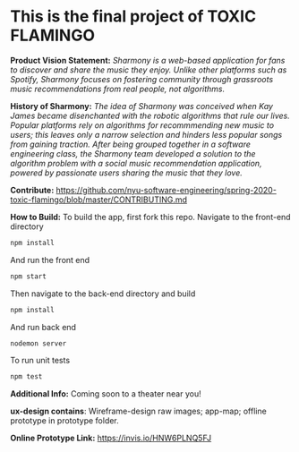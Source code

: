 # This is the final project of TOXIC FLAMINGO

**Product Vision Statement:**
<em> Sharmony is a web-based application for fans to discover and share the music they enjoy. Unlike other platforms such as Spotify, Sharmony focuses on fostering community through grassroots music recommendations from real people, not algorithms. </em>

**History of Sharmony:**
<em> The idea of Sharmony was conceived when Kay James became disenchanted with the robotic algorithms that rule our lives. Popular platforms rely on algorithms for recommmending new music to users; this leaves only a narrow selection and hinders less popular songs from gaining traction. After being grouped together in a software engineering class, the Sharmony team developed a solution to the algorithm problem with a social music recommendation application, powered by passionate users sharing the music that they love. </em>

**Contribute:** https://github.com/nyu-software-engineering/spring-2020-toxic-flamingo/blob/master/CONTRIBUTING.md

**How to Build:**
To build the app, first fork this repo. Navigate to the front-end directory

```bash
npm install
```
And run the front end
```bash
npm start
```

Then navigate to the back-end directory and build
 ```bash
 npm install
 ```
 And run back end 
 ```bash
 nodemon server
 ```

 To run unit tests
 ```bash
 npm test
 ```



**Additional Info:**
Coming soon to a theater near you!


**ux-design contains**: Wireframe-design raw images; app-map; offline prototype
															in prototype folder.

**Online Prototype Link:** https://invis.io/HNW6PLNQ5FJ

